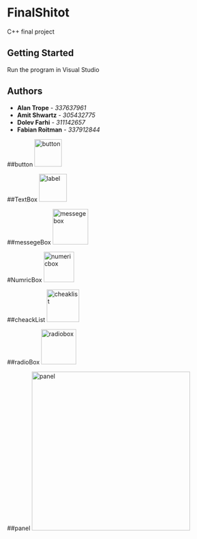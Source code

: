 # FinalShitot

C++ final project
## Getting Started

Run the program in Visual Studio

## Authors

* **Alan Trope** - *337637961*
* **Amit Shwartz** - *305432775*
* **Dolev Farhi** - *311142657*
* **Fabian Roitman** - *337912844*

##button
<img width="64" alt="button" src="https://user-images.githubusercontent.com/32996007/43484492-2b97d472-9517-11e8-9134-614f80655810.PNG">

##TextBox
<img width="65" alt="label" src="https://user-images.githubusercontent.com/32996007/43484863-43db6fac-9518-11e8-922d-e9f4a38461d8.PNG">

##messegeBox
<img width="83" alt="messegebox" src="https://user-images.githubusercontent.com/32996007/43484897-5471d586-9518-11e8-9a04-73820e4f8c16.PNG">

#NumricBox
<img width="71" alt="numericbox" src="https://user-images.githubusercontent.com/32996007/43484901-57ce37ba-9518-11e8-8d14-8b4bf4096b4b.PNG">

##cheackList
<img width="76" alt="cheaklist" src="https://user-images.githubusercontent.com/32996007/43485019-b16205f4-9518-11e8-8260-a40e8c686581.PNG">

##radioBox
<img width="82" alt="radiobox" src="https://user-images.githubusercontent.com/32996007/43485031-b549f262-9518-11e8-9b3e-aa394bdf7dfd.PNG">

##panel
<img width="371" alt="panel" src="https://user-images.githubusercontent.com/32996007/43485036-ba909d66-9518-11e8-9dd4-580a2929f670.PNG">




